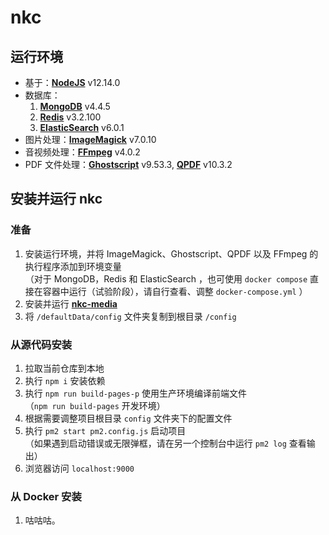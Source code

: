 # nkc

## 运行环境

- 基于：**[NodeJS](https://nodejs.org)** v12.14.0 
- 数据库：
    1. **[MongoDB](https://www.mongodb.com)** v4.4.5
    2. **[Redis](https://redis.io/)** v3.2.100
    3. **[ElasticSearch](https://elastic.co)** v6.0.1
- 图片处理：**[ImageMagick](https://www.imagemagick.org)** v7.0.10
- 音视频处理：**[FFmpeg](https://www.ffmpeg.org/)** v4.0.2
- PDF 文件处理：**[Ghostscript](https://www.ghostscript.com/)** v9.53.3, **[QPDF](https://qpdf.sourceforge.io/)** v10.3.2


## 安装并运行 nkc
### 准备
1. 安装运行环境，并将 ImageMagick、Ghostscript、QPDF 以及 FFmpeg 的执行程序添加到环境变量\
   （对于 MongoDB，Redis 和 ElasticSearch ，也可使用 `docker compose` 直接在容器中运行（试验阶段），请自行查看、调整 `docker-compose.yml` ）
2. 安装并运行 **[nkc-media](https://github.com/kccd/nkc-media)**
3. 将 `/defaultData/config` 文件夹复制到根目录 `/config`

### 从源代码安装
1. 拉取当前仓库到本地
2. 执行 `npm i` 安装依赖
3. 执行 `npm run build-pages-p` 使用生产环境编译前端文件\
   （`npm run build-pages` 开发环境）
4. 根据需要调整项目根目录 `config` 文件夹下的配置文件
5. 执行 `pm2 start pm2.config.js` 启动项目\
   （如果遇到启动错误或无限弹框，请在另一个控制台中运行 `pm2 log` 查看输出）
6. 浏览器访问 `localhost:9000`

### 从 Docker 安装
1. 咕咕咕。